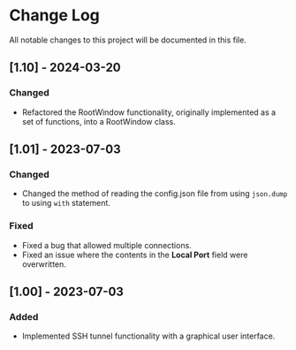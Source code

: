 # Change Log

All notable changes to this project will be documented in this file.

## [1.10] - 2024-03-20

### Changed 

- Refactored the RootWindow functionality, originally implemented as a set of functions, into a RootWindow class.

## [1.01] - 2023-07-03
   
### Changed

- Changed the method of reading the config.json file from using `json.dump` to using `with` statement.

### Fixed

- Fixed a bug that allowed multiple connections.
- Fixed an issue where the contents in the **Local Port** field were overwritten.

## [1.00] - 2023-07-03
 
### Added

- Implemented SSH tunnel functionality with a graphical user interface.